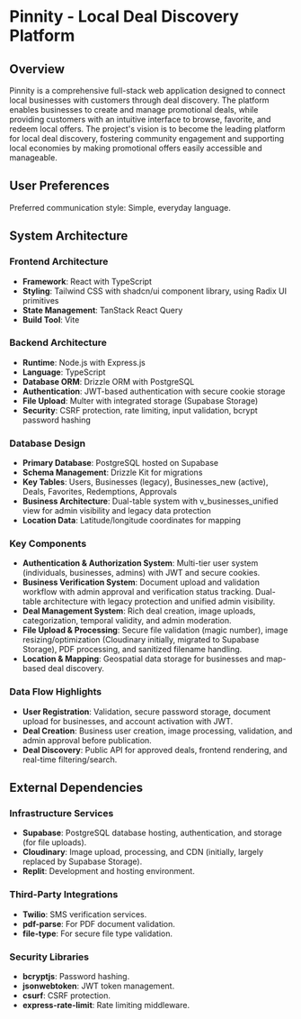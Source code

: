 # Pinnity - Local Deal Discovery Platform

## Overview
Pinnity is a comprehensive full-stack web application designed to connect local businesses with customers through deal discovery. The platform enables businesses to create and manage promotional deals, while providing customers with an intuitive interface to browse, favorite, and redeem local offers. The project's vision is to become the leading platform for local deal discovery, fostering community engagement and supporting local economies by making promotional offers easily accessible and manageable.

## User Preferences
Preferred communication style: Simple, everyday language.

## System Architecture

### Frontend Architecture
- **Framework**: React with TypeScript
- **Styling**: Tailwind CSS with shadcn/ui component library, using Radix UI primitives
- **State Management**: TanStack React Query
- **Build Tool**: Vite

### Backend Architecture
- **Runtime**: Node.js with Express.js
- **Language**: TypeScript
- **Database ORM**: Drizzle ORM with PostgreSQL
- **Authentication**: JWT-based authentication with secure cookie storage
- **File Upload**: Multer with integrated storage (Supabase Storage)
- **Security**: CSRF protection, rate limiting, input validation, bcrypt password hashing

### Database Design
- **Primary Database**: PostgreSQL hosted on Supabase
- **Schema Management**: Drizzle Kit for migrations
- **Key Tables**: Users, Businesses (legacy), Businesses_new (active), Deals, Favorites, Redemptions, Approvals
- **Business Architecture**: Dual-table system with v_businesses_unified view for admin visibility and legacy data protection
- **Location Data**: Latitude/longitude coordinates for mapping

### Key Components
- **Authentication & Authorization System**: Multi-tier user system (individuals, businesses, admins) with JWT and secure cookies.
- **Business Verification System**: Document upload and validation workflow with admin approval and verification status tracking. Dual-table architecture with legacy protection and unified admin visibility.
- **Deal Management System**: Rich deal creation, image uploads, categorization, temporal validity, and admin moderation.
- **File Upload & Processing**: Secure file validation (magic number), image resizing/optimization (Cloudinary initially, migrated to Supabase Storage), PDF processing, and sanitized filename handling.
- **Location & Mapping**: Geospatial data storage for businesses and map-based deal discovery.

### Data Flow Highlights
- **User Registration**: Validation, secure password storage, document upload for businesses, and account activation with JWT.
- **Deal Creation**: Business user creation, image processing, validation, and admin approval before publication.
- **Deal Discovery**: Public API for approved deals, frontend rendering, and real-time filtering/search.

## External Dependencies

### Infrastructure Services
- **Supabase**: PostgreSQL database hosting, authentication, and storage (for file uploads).
- **Cloudinary**: Image upload, processing, and CDN (initially, largely replaced by Supabase Storage).
- **Replit**: Development and hosting environment.

### Third-Party Integrations
- **Twilio**: SMS verification services.
- **pdf-parse**: For PDF document validation.
- **file-type**: For secure file type validation.

### Security Libraries
- **bcryptjs**: Password hashing.
- **jsonwebtoken**: JWT token management.
- **csurf**: CSRF protection.
- **express-rate-limit**: Rate limiting middleware.
```
